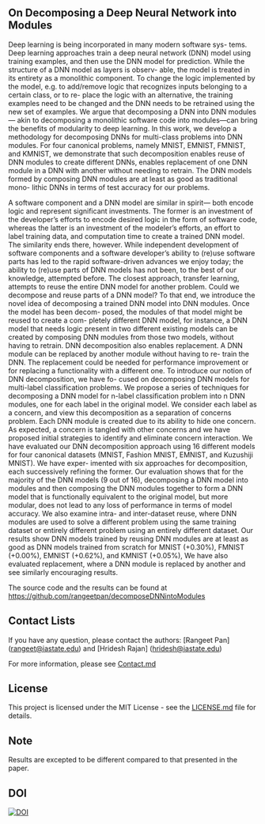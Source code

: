 ## On Decomposing a Deep Neural Network into Modules

Deep learning is being incorporated in many modern software sys- tems. Deep learning approaches train a deep neural network (DNN) model using training examples, and then use the DNN model for prediction. While the structure of a DNN model as layers is observ- able, the model is treated in its entirety as a monolithic component. To change the logic implemented by the model, e.g. to add/remove logic that recognizes inputs belonging to a certain class, or to re- place the logic with an alternative, the training examples need to be changed and the DNN needs to be retrained using the new set of examples. We argue that decomposing a DNN into DNN modules— akin to decomposing a monolithic software code into modules—can bring the benefits of modularity to deep learning. In this work, we develop a methodology for decomposing DNNs for multi-class problems into DNN modules. For four canonical problems, namely MNIST, EMNIST, FMNIST, and KMNIST, we demonstrate that such decomposition enables reuse of DNN modules to create different DNNs, enables replacement of one DNN module in a DNN with another without needing to retrain. The DNN models formed by composing DNN modules are at least as good as traditional mono- lithic DNNs in terms of test accuracy for our problems.

A software component and a DNN model are similar in spirit— both encode logic and represent significant investments. The former is an investment of the developer’s efforts to encode desired logic in the form of software code, whereas the latter is an investment of the modeler’s efforts, an effort to label training data, and computation time to create a trained DNN model. The similarity ends there, however. While independent development of software components and a software developer’s ability to (re)use software parts has led to the rapid software-driven advances we enjoy today; the ability to (re)use parts of DNN models has not been, to the best of our knowledge, attempted before. The closest approach, transfer learning, attempts to reuse the entire DNN model for another problem. Could we decompose and reuse parts of a DNN model?
To that end, we introduce the novel idea of decomposing a trained DNN model into DNN modules. Once the model has been decom- posed, the modules of that model might be reused to create a com- pletely different DNN model, for instance, a DNN model that needs logic present in two different existing models can be created by composing DNN modules from those two models, without having to retrain. DNN decomposition also enables replacement. A DNN module can be replaced by another module without having to re- train the DNN. The replacement could be needed for performance improvement or for replacing a functionality with a different one.
To introduce our notion of DNN decomposition, we have fo- cused on decomposing DNN models for multi-label classification problems. We propose a series of techniques for decomposing a DNN model for n-label classification problem into n DNN modules, one for each label in the original model. We consider each label as a concern, and view this decomposition as a separation of concerns problem. Each DNN module is created due to its ability to hide one concern. As expected, a concern is tangled with other concerns and we have proposed initial strategies to identify and eliminate concern interaction.
We have evaluated our DNN decomposition approach using 16 different models for four canonical datasets (MNIST, Fashion MNIST, EMNIST, and Kuzushiji MNIST). We have exper- imented with six approaches for decomposition, each successively refining the former. Our evaluation shows that for the majority of the DNN models (9 out of 16), decomposing a DNN model into modules and then composing the DNN modules together to form a DNN model that is functionally equivalent to the original model, but more modular, does not lead to any loss of performance in terms of model accuracy. We also examine intra- and inter-dataset reuse, where DNN modules are used to solve a different problem using the same training dataset or entirely different problem using an entirely different dataset. Our results show DNN models trained by reusing DNN modules are at least as good as DNN models trained from scratch for MNIST (+0.30%), FMNIST (+0.00%), EMNIST (+0.62%), and KMNIST (+0.05%), We have also evaluated replacement, where a DNN module is replaced by another and see similarly encouraging results. 

The source code and the results can be found at https://github.com/rangeetpan/decomposeDNNintoModules

## Contact Lists
If you have any question, please contact the authors: [Rangeet Pan] (rangeet@iastate.edu) and [Hridesh Rajan] (hridesh@iastate.edu)

For more information, please see [Contact.md](./CONTACT.md)

## License
This project is licensed under the MIT License - see the [LICENSE.md](./LICENSE.md) file for details.

## Note
Results are excepted to be different compared to that presented in the paper.

## DOI
[![DOI](https://zenodo.org/badge/DOI/10.5281/zenodo.3874077.svg)](https://doi.org/10.5281/zenodo.3874077)
